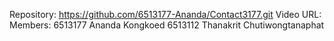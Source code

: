 Repository: https://github.com/6513177-Ananda/Contact3177.git
Video URL:
Members:
  6513177 Ananda Kongkoed
  6513112 Thanakrit Chutiwongtanaphat
